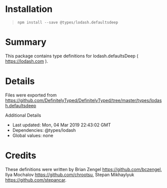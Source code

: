 # Installation
> `npm install --save @types/lodash.defaultsdeep`

# Summary
This package contains type definitions for lodash.defaultsDeep ( https://lodash.com ).

# Details
Files were exported from https://github.com/DefinitelyTyped/DefinitelyTyped/tree/master/types/lodash.defaultsdeep

Additional Details
 * Last updated: Mon, 04 Mar 2019 22:43:02 GMT
 * Dependencies: @types/lodash
 * Global values: none

# Credits
These definitions were written by Brian Zengel <https://github.com/bczengel>, Ilya Mochalov <https://github.com/chrootsu>, Stepan Mikhaylyuk <https://github.com/stepancar>.
